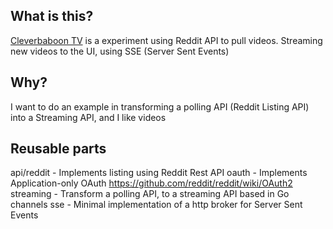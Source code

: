 What is this?
-------------

[Cleverbaboon TV](http://www.cleverbaboontv.com/) is a experiment using Reddit API to pull videos.
Streaming new videos to the UI, using SSE (Server Sent Events)

Why?
-------------
I want to do an example in transforming a polling API (Reddit Listing API) into a Streaming API, and I like videos

Reusable parts
-------------

api/reddit - Implements listing using Reddit Rest API
oauth - Implements Application-only OAuth https://github.com/reddit/reddit/wiki/OAuth2
streaming - Transform a polling API, to a streaming API based in Go channels
sse - Minimal implementation of a http broker for Server Sent Events

